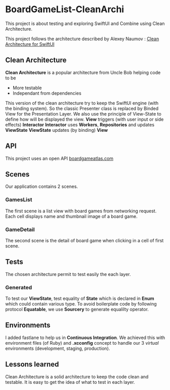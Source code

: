 # BoardGameList-CleanArchi
This project is about testing and exploring SwiftUI and Combine using Clean Architecture.

This project follows the architecture described by Alexey Naumov : [Clean Architecture for SwiftUI](https://nalexn.github.io/clean-architecture-swiftui/)

## Clean Architecture

**Clean Architecture** is a popular architecture from Uncle Bob helping code to be
- More testable
- Independant from dependencies

This version of the clean architecture try to keep the SwiftUI engine (with the binding system). So the classic Presenter class is replaced by Binded View for the Presentation Layer. We also use the principle of View-State to define how will be displayed the view.
**View** triggers (with user input or side effects) **Interactor**
**Interactor** uses **Workers**, **Repositories** and updates **ViewState**
**ViewState** updates (by binding) **View**

## API

This project uses an open API [boardgameatlas.com](https://www.boardgameatlas.com/)

## Scenes

Our application contains 2 scenes.

### GamesList

The first scene is a list view with board games from networking request.
Each cell displays name and thumbnail image of a board game.

### GameDetail

The second scene is the detail of board game when clicking in a cell of first scene. 

## Tests

The chosen architecture permit to test easily the each layer.

### Generated

To test our **ViewState**, test equality of **State** which is declared in **Enum** which could contain various type. To avoid boilerplate code by following protocol **Equatable**, we use **Sourcery** to generate equalilty operator.

## Environments

I added fastlane to help us in **Continuous Integration**. We achieved this with environment files (of Ruby) and **.xcconfig** concept to handle our 3 _virtual_ environments (development, staging, production).

## Lessons learned

Clean Architecture is a solid architecture to keep the code clean and testable. 
It is easy to get the idea of what to test in each layer.

